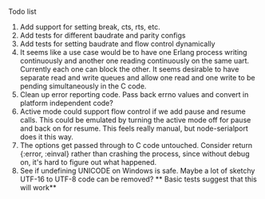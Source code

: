 Todo list

  1. Add support for setting break, cts, rts, etc.
  2. Add tests for different baudrate and parity configs
  3. Add tests for setting baudrate and flow control dynamically
  5. It seems like a use case would be to have one Erlang process writing continuously
     and another one reading continuously on the same uart. Currently each one can block the other. It seems desirable to have separate read and write queues and allow
     one read and one write to be pending simultaneously in the C code.
  6. Clean up error reporting code. Pass back errno values and convert in platform independent code?
  7. Active mode could support flow control if we add pause and resume calls. This could be emulated by
     turning the active mode off for pause and back on for resume. This feels really manual, but
     node-serialport does it this way.
  8. The options get passed through to C code untouched. Consider return {:error, :einval} rather than
     crashing the process, since without debug on, it's hard to figure out what happened.
  9. See if undefining UNICODE on Windows is safe. Maybe a lot of sketchy UTF-16 to UTF-8 code
     can be removed? ** Basic tests suggest that this will work**

